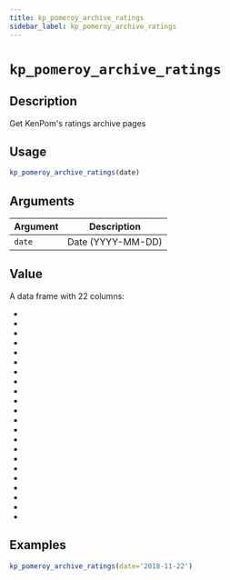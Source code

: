 ```yaml
---
title: kp_pomeroy_archive_ratings
sidebar_label: kp_pomeroy_archive_ratings
---
```

# `kp_pomeroy_archive_ratings`

## Description

Get KenPom's ratings archive pages


## Usage

```r
kp_pomeroy_archive_ratings(date)
```


## Arguments

Argument      |Description
------------- |----------------
`date`     |     Date (YYYY-MM-DD)


## Value

A data frame with 22 columns:
  

*   

*   

*   

*   

*   

*   

*   

*   

*   

*   

*   

*   

*   

*   

*   

*   

*   

*   

*   

*   

*   

*


## Examples

```r
kp_pomeroy_archive_ratings(date='2018-11-22')
```


